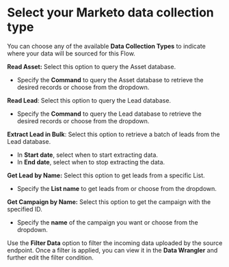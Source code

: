 # Select your Marketo data collection type

You can choose any of the available **Data Collection Types** to indicate where your data will be sourced for this Flow.

**Read Asset:** Select this option to query the Asset database.

* Specify the **Command** to query the Asset database to retrieve the desired records or choose from the dropdown.

**Read Lead**: Select this option to query the Lead database.

* Specify the **Command** to query the Lead database to retrieve the desired records or choose from the dropdown.

**Extract Lead in Bulk**: Select this option to retrieve a batch of leads from the Lead database.

* In **Start date**, select when to start extracting data.
* In **End date**, select when to stop extracting the data.

**Get Lead by Name:** Select this option to get leads from a specific List.

* Specify the **List name** to get leads from or choose from the dropdown.

**Get Campaign by Name:** Select this option to get the campaign with the specified ID.

* Specify the **name** of the campaign you want or choose from the dropdown.

Use the **Filter Data** option to filter the incoming data uploaded by the source endpoint. Once a filter is applied, you can view it in the **Data Wrangler** and further edit the filter condition.
